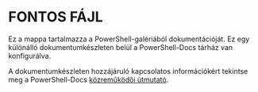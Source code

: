 # <a name="readme"></a>FONTOS FÁJL

Ez a mappa tartalmazza a PowerShell-galériából dokumentációját.
Ez egy különálló dokumentumkészleten belül a PowerShell-Docs tárház van konfigurálva.

A dokumentumkészleten hozzájáruló kapcsolatos információkért tekintse meg a PowerShell-Docs [közreműködői útmutató](https://github.com/PowerShell/PowerShell-Docs/blob/staging/CONTRIBUTING.md).
